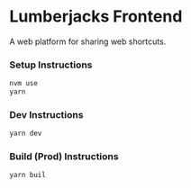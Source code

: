 # Lumberjacks Frontend

A web platform for sharing web shortcuts.

### Setup Instructions

```bash
nvm use
yarn
```

### Dev Instructions

```bash
yarn dev
```

### Build (Prod) Instructions

```bash
yarn buil
```
